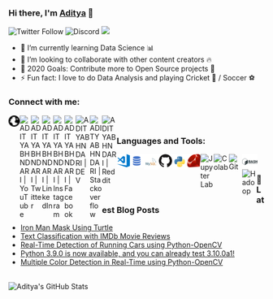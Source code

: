 ### Hi there, I'm [Aditya][website] 👋

![Twitter Follow](https://img.shields.io/twitter/follow/AdityaBhndari?style=social)
![Discord](https://img.shields.io/discord/704177091729686668?color=%237289DA&label=Join%20My%20Discord%20server&logo=Discord)
<a href="https://adityabhandarii.medium.com/"><img src="https://img.shields.io/badge/medium-%2312100E.svg?&style=for-the-badge&logo=medium&logoColor=white" height=25></a>


- 🌱 I’m currently learning Data Science 📊
- 👯 I’m looking to collaborate with other content creators 🔥
- 🥅 2020 Goals: Contribute more to Open Source projects 📜
- ⚡ Fun fact: I love to do Data Analysis and playing Cricket 🏏 / Soccer ⚽

### Connect with me:

[<img align="left" alt="Aditya Blogs" width="22px" src="https://raw.githubusercontent.com/iconic/open-iconic/master/svg/globe.svg" />][website]
[<img align="left" alt="ADITYABHNDARI | YouTube" width="22px" src="https://cdn.jsdelivr.net/npm/simple-icons@v3/icons/youtube.svg" />][youtube]
[<img align="left" alt="ADITYABHNDARI | Twitter" width="22px" src="https://cdn.jsdelivr.net/npm/simple-icons@v3/icons/twitter.svg" />][twitter]
[<img align="left" alt="ADITYABHNDARI | LinkedIn" width="22px" src="https://cdn.jsdelivr.net/npm/simple-icons@v3/icons/linkedin.svg" />][linkedin]
[<img align="left" alt="ADITYABHNDARI | Instagram" width="22px" src="https://cdn.jsdelivr.net/npm/simple-icons@v3/icons/instagram.svg" />][instagram]
[<img align="left" alt="ADITYABHNDARI | Facebook" width="22px" src="https://simpleicons.org/icons/facebook.svg" />][facebook]
[<img align="left" alt="ADITYABHNDARI | DEV" width="28px" src="https://simpleicons.org/icons/dev-dot-to.svg" />][dev]
[<img align="left" alt="ADITYABHNDARI | Stackoverflow" width="24px" src="https://simpleicons.org/icons/stackoverflow.svg" />][sof]
[<img align="left" alt="ADITYABHNDARI | Reddit" width="29px" src="https://simpleicons.org/icons/reddit.svg" />][red]

<br />

### Languages and Tools:

[<img align="left" alt="Visual Studio Code" width="26px" src="https://raw.githubusercontent.com/github/explore/80688e429a7d4ef2fca1e82350fe8e3517d3494d/topics/visual-studio-code/visual-studio-code.png" />][website]
[<img align="left" alt="SQL" width="27px" src="https://raw.githubusercontent.com/github/explore/80688e429a7d4ef2fca1e82350fe8e3517d3494d/topics/sql/sql.png" />][website]
[<img align="left" alt="MySQL" width="30px" src="https://raw.githubusercontent.com/github/explore/80688e429a7d4ef2fca1e82350fe8e3517d3494d/topics/mysql/mysql.png" />][website]
[<img align="left" alt="GitHub" width="26px" src="https://raw.githubusercontent.com/github/explore/78df643247d429f6cc873026c0622819ad797942/topics/github/github.png" />][website]
[<img align="left" alt="Python" width="30px" src="https://raw.githubusercontent.com/github/explore/80688e429a7d4ef2fca1e82350fe8e3517d3494d/topics/python/python.png" />][website]
[<img align="left" alt="Ruby" width="26px" src="https://raw.githubusercontent.com/github/explore/80688e429a7d4ef2fca1e82350fe8e3517d3494d/topics/ruby/ruby.png" />][website]
[<img align="left" alt="Jupyter Lab" width="26px" src="https://simpleicons.org/icons/jupyter.svg" />][website]
[<img align="left" alt="Colab" width="30px" src="https://colab.research.google.com/img/colab_favicon_256px.png" />][website]
[<img align="left" alt="Git" width="26px" src="https://simpleicons.org/icons/git.svg" />][website]
[<img align="left" alt="Bash" width="30px" src="https://raw.githubusercontent.com/github/explore/80688e429a7d4ef2fca1e82350fe8e3517d3494d/topics/bash/bash.png" />][website]
[<img align="left" alt="Hadoop" width="28px" src="https://hadoop.apache.org/elephant.png" />][website]

<br />

### 📕 Latest Blog Posts

<!-- BLOG-POST-LIST:START -->
- [Iron Man Mask Using Turtle](https://medium.com/@adityabhandarii/iron-man-mask-using-turtle-75e580cea502?source=rss-159c523863b2------2)
- [Text Classification with IMDb Movie Reviews](https://medium.com/analytics-vidhya/text-classification-with-imdb-movie-reviews-3ce35ddc1fbf?source=rss-159c523863b2------2)
- [Real-Time Detection of Running Cars using Python-OpenCV](https://medium.com/analytics-vidhya/real-time-detection-of-running-cars-using-python-opencv-2337c7a9a207?source=rss-159c523863b2------2)
- [Python 3.9.0 is now available, and you can already test 3.10.0a1!](https://medium.com/@adityabhandarii/python-3-9-0-is-now-available-and-you-can-already-test-3-10-0a1-fcfed2092625?source=rss-159c523863b2------2)
- [Multiple Color Detection in Real-Time using Python-OpenCV](https://medium.com/analytics-vidhya/multiple-color-detection-in-real-time-using-python-opencv-by-aditya-bhandari-6bd7fd26dd7e?source=rss-159c523863b2------2)
<!-- BLOG-POST-LIST:END -->
<br />

<img align="left" alt="Aditya's GitHub Stats" src="https://github-readme-stats.adityabhndari.vercel.app/api?username=ADITYABHNDARI&theme=highcontrast&show_icons=true&hide_border=true" />

[website]: https://adityabhandarii.medium.com/
[instagram]: https://www.instagram.com/adityabhandariii/
[twitter]: https://twitter.com/AdityaBhndari
[youtube]: https://www.youtube.com/channel/UCpbR16TxC48pOCz-S4E6Pfg
[linkedin]: https://www.linkedin.com/in/adityabhndari/
[facebook]: https://www.facebook.com/AdityaBhandari05
[dev]: https://dev.to/adityabhandari
[red]: https://www.reddit.com/user/AdityaBhndari
[sof]: https://stackoverflow.com/users/14235599/aditya-bhandari?tab=profile
